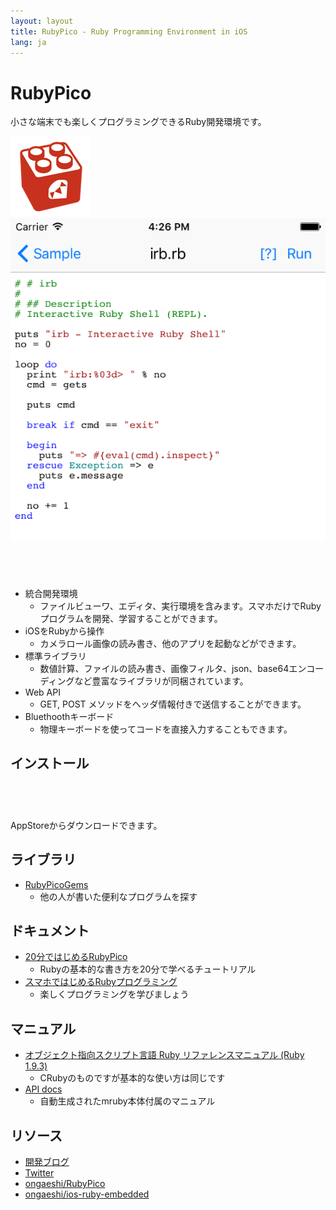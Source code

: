 ```yaml
---
layout: layout
title: RubyPico - Ruby Programming Environment in iOS
lang: ja
---
```

# RubyPico

小さな端末でも楽しくプログラミングできるRuby開発環境です。

![rubypico_icon](/images/rubypico_icon.png)
![rubypico_03](/images/rubypico_ss.png)

<a href="https://geo.itunes.apple.com/us/app/rubypico/id1042498865?mt=8" style="display:inline-block;overflow:hidden;background:url(http://linkmaker.itunes.apple.com/images/badges/en-us/badge_appstore-lrg.svg) no-repeat;width:165px;height:40px;"></a>

- 統合開発環境
  - ファイルビューワ、エディタ、実行環境を含みます。スマホだけでRubyプログラムを開発、学習することができます。
- iOSをRubyから操作
  - カメラロール画像の読み書き、他のアプリを起動などができます。
- 標準ライブラリ
  - 数値計算、ファイルの読み書き、画像フィルタ、json、base64エンコーディングなど豊富なライブラリが同梱されています。
- Web API
  - GET, POST メソッドをヘッダ情報付きで送信することができます。
- Bluethoothキーボード
  - 物理キーボードを使ってコードを直接入力することもできます。

## インストール
<a href="https://geo.itunes.apple.com/us/app/rubypico/id1042498865?mt=8" style="display:inline-block;overflow:hidden;background:url(http://linkmaker.itunes.apple.com/images/badges/en-us/badge_appstore-lrg.svg) no-repeat;width:165px;height:40px;"></a>

AppStoreからダウンロードできます。

## ライブラリ
- [RubyPicoGems](https://github.com/ongaeshi/RubyPicoGems)
  - 他の人が書いた便利なプログラムを探す

## ドキュメント
- [20分ではじめるRubyPico](./doc/quickstart)
  - Rubyの基本的な書き方を20分で学べるチュートリアル
- [スマホではじめるRubyプログラミング](./doc/sumaho_de_ruby)
  - 楽しくプログラミングを学びましょう

## マニュアル
- [オブジェクト指向スクリプト言語 Ruby リファレンスマニュアル (Ruby 1.9.3)](http://docs.ruby-lang.org/ja/1.9.3/doc/index.html)
  - CRubyのものですが基本的な使い方は同じです
- [API docs](http://mruby.org/docs/api)
  - 自動生成されたmruby本体付属のマニュアル

## リソース
- [開発ブログ](http://ongaeshi.hatenablog.com/archive/category/rubypico)
- [Twitter](https://twitter.com/ongaeshi)
- [ongaeshi/RubyPico](https://github.com/ongaeshi/RubyPico)
- [ongaeshi/ios-ruby-embedded](https://github.com/ongaeshi/ios-ruby-embedded)
